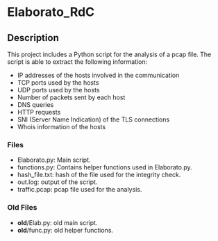 # Elaborato_RdC

## Description
This project includes a Python script for the analysis of a pcap file. The script is able to extract the following information:
* IP addresses of the hosts involved in the communication
* TCP ports used by the hosts
* UDP ports used by the hosts
* Number of packets sent by each host
* DNS queries
* HTTP requests
* SNI (Server Name Indication) of the TLS connections
* Whois information of the hosts

### Files
* Elaborato.py: Main script.
* functions.py: Contains helper functions used in Elaborato.py.
* hash_file.txt: hash of the file used for the integrity check.
* out.log: output of the script.
* traffic.pcap: pcap file used for the analysis.

### Old Files
* __old__/Elab.py: old main script.
* __old__/func.py: old helper functions.